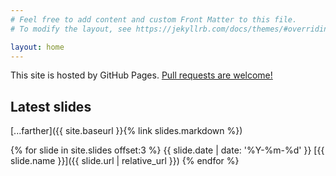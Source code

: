 ```yaml
---
# Feel free to add content and custom Front Matter to this file.
# To modify the layout, see https://jekyllrb.com/docs/themes/#overriding-theme-defaults

layout: home
---
```


This site is hosted by GitHub Pages. [Pull requests are welcome!](https://github.com/i544c/lt)

## Latest slides

[...farther]({{ site.baseurl }}{% link slides.markdown %})

{% for slide in site.slides offset:3 %}
  {{ slide.date | date: '%Y-%m-%d' }}
  [{{ slide.name }}]({{ slide.url | relative_url }})
{% endfor %}
